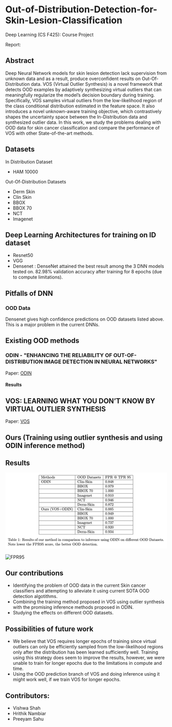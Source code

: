 # Out-of-Distribution-Detection-for-Skin-Lesion-Classification
Deep Learning (CS F425): Course Project

Report: 

## Abstract

Deep Neural Network models for skin lesion detection lack supervision from unknown data
and as a result, produce overconfident results on Out-Of-Distribution data. VOS (Virtual
Outlier Synthesis) is a novel framework that detects OOD examples by adaptively synthesizing
virtual outliers that can meaningfully regularize the model’s decision boundary during training.
Specifically, VOS samples virtual outliers from the low-likelihood region of the class conditional
distribution estimated in the feature space. It also introduces a novel unknown-aware training
objective, which contrastively shapes the uncertainty space between the In-Distribution data
and synthesized outlier data. In this work, we study the problems dealing with OOD data
for skin cancer classification and compare the performance of VOS with other State-of-the-art
methods.

## Datasets

  In Distribution Dataset
  * HAM 10000 

  Out-Of-Distribution Datasets
  * Derm Skin
  * Clin Skin
  * BBOX
  * BBOX 70
  * NCT
  * Imagenet

## Deep Learning Architectures for training on ID dataset
  * Resnet50
  * VGG
  * Densenet : DenseNet attained the best result among the 3 DNN models tested on. 82.98% validation accuracy after training for 8 epochs (due to compute limitations).
  
## Pitfalls of DNN
   ### OOD Data
   Densenet gives high confidence predictions on OOD datasets listed above. This is a major problem in the current DNNs.

## Existing OOD methods
  ### ODIN - "ENHANCING THE RELIABILITY OF OUT-OF-DISTRIBUTION IMAGE DETECTION IN NEURAL NETWORKS"
  Paper: [ODIN](https://arxiv.org/pdf/1706.02690.pdf)
  #### Results
  
## VOS: LEARNING WHAT YOU DON’T KNOW BY VIRTUAL OUTLIER SYNTHESIS
  Paper: [VOS](https://openreview.net/pdf?id=TW7d65uYu5M)
  
## Ours (Training using outlier synthesis and using ODIN inference method)

## Results

![Result](AAD6B208-2D2E-4A0A-BAF2-C93CB4DCB164.jpeg)

![FPR95](BC24C137-23A7-4A9F-BF68-B98A421BCF26.jpeg.jpeg)
## Our contributions

* Identifying the problem of OOD data in the current Skin cancer classifiers and attempting to alleviate it using current SOTA OOD detection algotithms.
* Combining the training method proposed in VOS using outlier synthesis with the promising inference methods proposed in ODIN.
* Studying the effects on different OOD datasets.

## Possibilities of future work

* We believe that VOS requires longer epochs of training since virtual outliers can only be efficiently sampled from the low-likelihood regions only after the distribution has been learned sufficiently well. Training using this strategy does seem to improve the results, however, we were unable to train for longer epochs due to the limitations in compute and time.
* Using the OOD prediction branch of VOS and doing inference using it might work well, if we train VOS for longer epochs.

## Contributors:

* Vishwa Shah
* Hrithik Nambiar
* Preeyam Sahu

